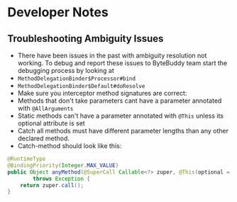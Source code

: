 # Developer Notes

## Troubleshooting Ambiguity Issues
- There have been issues in the past with ambiguity resolution not working. To debug and report these issues to ByteBuddy team start the debugging process by looking at
 - `MethodDelegationBinder$Processor#bind`
 - `MethodDelegationBinder$Default#doResolve` 
- Make sure you interceptor method signatures are correct:
 - Methods that don't take parameters cant have a parameter annotated with `@AllArguments`
 - Static methods can't have a parameter annotated with `@This` unless its optional attribute is set
 - Catch all methods must have different parameter lengths than any other declared method.
- Catch-method should look like this:
```java
@RuntimeType
@BindingPriority(Integer.MAX_VALUE)
public Object anyMethod(@SuperCall Callable<?> zuper, @This(optional = true) Object object)
        throws Exception {
    return zuper.call();
}
```
